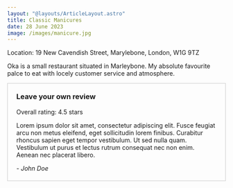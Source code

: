 ```yaml
---
layout: "@layouts/ArticleLayout.astro"
title: Classic Manicures
date: 28 June 2023
image: /images/manicure.jpg
---
```




Location: 19 New Cavendish Street, Marylebone, London, W1G 9TZ

Oka is a small restaurant situated in Marleybone. My absolute favourite palce to eat with locely customer service and atmosphere. 

<head>
  <title>Review Box</title>
  <style>
    .review-box {
      border: 1px solid #ccc;
      padding: 20px;
      margin-bottom: 20px;
    }
    .review-box h3 {
      margin-top: 0;
    }
    .review-box p {
      margin-bottom: 0;
    }
  </style>
</head>
<body>
  <div class="review-box">
    <h3>Leave your own review</h3>
    <p>Overall rating: 4.5 stars</p>
    <p>Lorem ipsum dolor sit amet, consectetur adipiscing elit. Fusce feugiat arcu non metus eleifend, eget sollicitudin lorem finibus. Curabitur rhoncus sapien eget tempor vestibulum. Ut sed nulla quam. Vestibulum ut purus et lectus rutrum consequat nec non enim. Aenean nec placerat libero.</p>
    <p><em>- John Doe</em></p>
  </div>

  <!-- Add more review boxes here if needed -->

</body>





